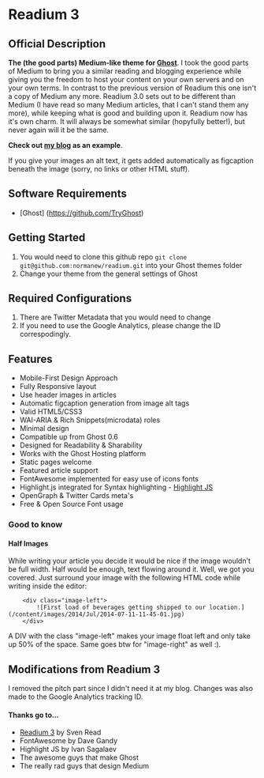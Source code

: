 # Readium 3

## Official Description

**The (the good parts) Medium-like theme for [Ghost](https://github.com/TryGhost)**. I took the good parts of Medium to bring you a similar reading and blogging experience while giving you the freedom to host your content on your own servers and on your own terms. In contrast to the previous version of Readium this one isn't a copy of Medium any more. Readium 3.0 sets out to be different than Medium (I have read so many Medium articles, that I can't stand them any more), while keeping what is good and building upon it. Readium now has it's own charm. It will always be somewhat similar (hopyfully better!), but never again will it be the same.

**Check out [my blog](http://normanew.com) as an example**.

If you give your images an alt text, it gets added automatically as figcaption beneath the image (sorry, no links or other HTML stuff).

## Software Requirements
- [Ghost] (https://github.com/TryGhost)

## Getting Started
1. You would need to clone this github repo `git clone git@github.com:normanew/readium.git` into your Ghost themes folder
2. Change your theme from the general settings of Ghost

## Required Configurations
1. There are Twitter Metadata that you would need to change
2. If you need to use the Google Analytics, please change the ID correspodingly.

## Features
- Mobile-First Design Approach
- Fully Responsive layout
- Use header images in articles
- Automatic figcaption generation from image alt tags
- Valid HTML5/CSS3
- WAI-ARIA & Rich Snippets(microdata) roles
- Minimal design
- Compatible up from Ghost 0.6
- Designed for Readability & Sharability
- Works with the Ghost Hosting platform
- Static pages welcome
- Featured article support
- FontAwesome implemented for easy use of icons fonts
- Highlight.js integrated for Syntax highlighting - [Highlight JS](http://highlightjs.org)
- OpenGraph & Twitter Cards meta's
- Free & Open Source Font usage

### Good to know

#### Half Images

While writing your article you decide it would be nice if the image wouldn't be full width. Half would be enough, text flowing around it. Well, we got you covered. Just surround your image with the following HTML code while writing inside the editor:
```
	<div class="image-left">
		![First load of beverages getting shipped to our location.](/content/images/2014/Jul/2014-07-11-11-45-01.jpg)
	</div>
```
A DIV with the class "image-left" makes your image float left and only take up 50% of the space. Same goes btw for "image-right" as well :).

## Modifications from Readium 3

I removed the pitch part since I didn't need it at my blog. Changes was also made to the Google Analytics tracking ID.

#### Thanks go to...
- [Readium 3](https://github.com/starburst1977/readium "Readium Github") by Sven Read
- FontAwesome by Dave Gandy
- Highlight JS by Ivan Sagalaev
- The awesome guys that make Ghost
- The really rad guys that design Medium


